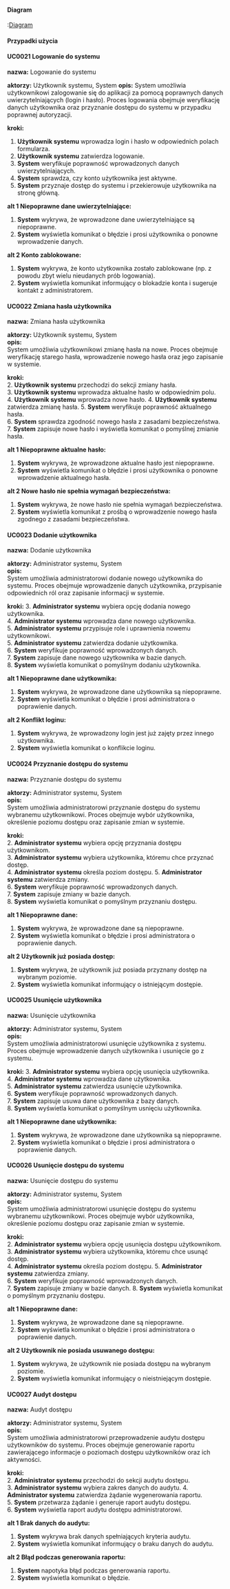 #### Diagram

:[Diagram](diagram.puml)

#### Przypadki użycia

#### UC0021 Logowanie do systemu
**nazwa:** Logowanie do systemu

**aktorzy:** Użytkownik systemu, System
**opis:**
System umożliwia użytkownikowi zalogowanie się do aplikacji za pomocą poprawnych danych uwierzytelniających (login i hasło). Proces logowania obejmuje weryfikację danych użytkownika oraz przyznanie dostępu do systemu w przypadku poprawnej autoryzacji.

**kroki:**

1. **Użytkownik systemu** wprowadza login i hasło w odpowiednich polach formularza.
1. **Użytkownik systemu** zatwierdza logowanie.
1. **System** weryfikuje poprawność wprowadzonych danych uwierzytelniających.
1. **System** sprawdza, czy konto użytkownika jest aktywne.
1. **System** przyznaje dostęp do systemu i przekierowuje użytkownika na stronę główną.


**alt 1 Niepoprawne dane uwierzytelniające:**
1. **System** wykrywa, że wprowadzone dane uwierzytelniające są niepoprawne.
1. **System** wyświetla komunikat o błędzie i prosi użytkownika o ponowne wprowadzenie danych.

**alt 2 Konto zablokowane:**
1. **System** wykrywa, że konto użytkownika zostało zablokowane (np. z powodu zbyt wielu nieudanych prób logowania).
1. **System** wyświetla komunikat informujący o blokadzie konta i sugeruje kontakt z administratorem.


#### UC0022 Zmiana hasła użytkownika
**nazwa:** Zmiana hasła użytkownika

**aktorzy:** Użytkownik systemu, System  
**opis:**  
System umożliwia użytkownikowi zmianę hasła na nowe. Proces obejmuje weryfikację starego hasła, wprowadzenie nowego hasła oraz jego zapisanie w systemie.  

**kroki:**  
2. **Użytkownik systemu** przechodzi do sekcji zmiany hasła.  
3. **Użytkownik systemu** wprowadza aktualne hasło w odpowiednim polu.  
4. **Użytkownik systemu** wprowadza nowe hasło.
4. **Użytkownik systemu** zatwierdza zmianę hasła.
5. **System** weryfikuje poprawność aktualnego hasła.  
6. **System** sprawdza zgodność nowego hasła z zasadami bezpieczeństwa.
7. **System** zapisuje nowe hasło i wyświetla komunikat o pomyślnej zmianie hasła.  

**alt 1 Niepoprawne aktualne hasło:**
1. **System** wykrywa, że wprowadzone aktualne hasło jest niepoprawne.  
2. **System** wyświetla komunikat o błędzie i prosi użytkownika o ponowne wprowadzenie aktualnego hasła.  

**alt 2 Nowe hasło nie spełnia wymagań bezpieczeństwa:**
1. **System** wykrywa, że nowe hasło nie spełnia wymagań bezpieczeństwa.
2. **System** wyświetla komunikat z prośbą o wprowadzenie nowego hasła zgodnego z zasadami bezpieczeństwa.  


#### UC0023 Dodanie użytkownika
**nazwa:** Dodanie użytkownika

**aktorzy:** Administrator systemu, System  
**opis:**  
System umożliwia administratorowi dodanie nowego użytkownika do systemu. Proces obejmuje wprowadzenie danych użytkownika, przypisanie odpowiednich ról oraz zapisanie informacji w systemie.  

**kroki:**
3. **Administrator systemu** wybiera opcję dodania nowego użytkownika.  
4. **Administrator systemu** wprowadza dane nowego użytkownika.  
5. **Administrator systemu** przypisuje role i uprawnienia nowemu użytkownikowi.  
5. **Administrator systemu** zatwierdza dodanie użytkownika.  
6. **System** weryfikuje poprawność wprowadzonych danych.  
7. **System** zapisuje dane nowego użytkownika w bazie danych.  
8. **System** wyświetla komunikat o pomyślnym dodaniu użytkownika.  

**alt 1 Niepoprawne dane użytkownika:**
1. **System** wykrywa, że wprowadzone dane użytkownika są niepoprawne.
2. **System** wyświetla komunikat o błędzie i prosi administratora o poprawienie danych.  

**alt 2 Konflikt loginu:**
1. **System** wykrywa, że wprowadzony login jest już zajęty przez innego użytkownika.  
2. **System** wyświetla komunikat o konflikcie loginu.  


#### UC0024 Przyznanie dostępu do systemu
**nazwa:** Przyznanie dostępu do systemu

**aktorzy:** Administrator systemu, System  
**opis:**  
System umożliwia administratorowi przyznanie dostępu do systemu wybranemu użytkownikowi. Proces obejmuje wybór użytkownika, określenie poziomu dostępu oraz zapisanie zmian w systemie.  

**kroki:**  
2. **Administrator systemu** wybiera opcję przyznania dostępu użytkownikom.  
3. **Administrator systemu** wybiera użytkownika, któremu chce przyznać dostęp.  
4. **Administrator systemu** określa poziom dostępu.
5. **Administrator systemu** zatwierdza zmiany.  
6. **System** weryfikuje poprawność wprowadzonych danych.  
7. **System** zapisuje zmiany w bazie danych.  
8. **System** wyświetla komunikat o pomyślnym przyznaniu dostępu.  

**alt 1 Niepoprawne dane:**
1. **System** wykrywa, że wprowadzone dane są niepoprawne.  
2. **System** wyświetla komunikat o błędzie i prosi administratora o poprawienie danych.  

**alt 2 Użytkownik już posiada dostęp:** 
1. **System** wykrywa, że użytkownik już posiada przyznany dostęp na wybranym poziomie.  
2. **System** wyświetla komunikat informujący o istniejącym dostępie.


#### UC0025 Usunięcie użytkownika
**nazwa:** Usunięcie użytkownika

**aktorzy:** Administrator systemu, System  
**opis:**  
System umożliwia administratorowi usunięcie użytkownika z systemu. Proces obejmuje wprowadzenie danych użytkownika i usunięcie go z systemu.  

**kroki:**
3. **Administrator systemu** wybiera opcję usunięcia użytkownika.  
4. **Administrator systemu** wprowadza dane użytkownika.  
5. **Administrator systemu** zatwierdza usunięcie użytkownika.  
6. **System** weryfikuje poprawność wprowadzonych danych.  
7. **System** zapisuje usuwa dane użytkownika z bazy danych.  
8. **System** wyświetla komunikat o pomyślnym usnięciu użytkownika.  

**alt 1 Niepoprawne dane użytkownika:**
1. **System** wykrywa, że wprowadzone dane użytkownika są niepoprawne.
2. **System** wyświetla komunikat o błędzie i prosi administratora o poprawienie danych.  


#### UC0026 Usunięcie dostępu do systemu
**nazwa:** Usunięcie dostępu do systemu

**aktorzy:** Administrator systemu, System  
**opis:**  
System umożliwia administratorowi usunięcie dostępu do systemu wybranemu użytkownikowi. Proces obejmuje wybór użytkownika, określenie poziomu dostępu oraz zapisanie zmian w systemie.  

**kroki:**  
2. **Administrator systemu** wybiera opcję usunięcia dostępu użytkownikom.  
3. **Administrator systemu** wybiera użytkownika, któremu chce usunąć dostęp.  
4. **Administrator systemu** określa poziom dostępu.
5. **Administrator systemu** zatwierdza zmiany.  
6. **System** weryfikuje poprawność wprowadzonych danych.  
7. **System** zapisuje zmiany w bazie danych.
8. **System** wyświetla komunikat o pomyślnym przyznaniu dostępu.  

**alt 1 Niepoprawne dane:**
1. **System** wykrywa, że wprowadzone dane są niepoprawne.  
2. **System** wyświetla komunikat o błędzie i prosi administratora o poprawienie danych.  

**alt 2 Użytkownik nie posiada usuwanego dostępu:** 
1. **System** wykrywa, że użytkownik nie posiada dostępu na wybranym poziomie.  
2. **System** wyświetla komunikat informujący o nieistniejącym dostępie.


#### UC0027 Audyt dostępu
**nazwa:** Audyt dostępu

**aktorzy:** Administrator systemu, System  
**opis:**  
System umożliwia administratorowi przeprowadzenie audytu dostępu użytkowników do systemu. Proces obejmuje generowanie raportu zawierającego informacje o poziomach dostępu użytkowników oraz ich aktywności.  

**kroki:**  
2. **Administrator systemu** przechodzi do sekcji audytu dostępu.  
3. **Administrator systemu** wybiera zakres danych do audytu.
4. **Administrator systemu** zatwierdza żądanie wygenerowania raportu.  
5. **System** przetwarza żądanie i generuje raport audytu dostępu.  
6. **System** wyświetla raport audytu dostępu administratorowi.  

**alt 1 Brak danych do audytu:**  
1. **System** wykrywa brak danych spełniających kryteria audytu.  
2. **System** wyświetla komunikat informujący o braku danych do audytu.  

**alt 2 Błąd podczas generowania raportu:**  
1. **System** napotyka błąd podczas generowania raportu. 
2. **System** wyświetla komunikat o błędzie.  